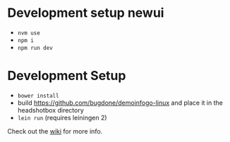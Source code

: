 # Development setup newui
* `nvm use`
* `npm i`
* `npm run dev`

# Development Setup

* `bower install`
* build https://github.com/bugdone/demoinfogo-linux and place it in the headshotbox directory
* `lein run` (requires leiningen 2)

Check out the [wiki](https://github.com/bugdone/headshotbox/wiki) for more info.
